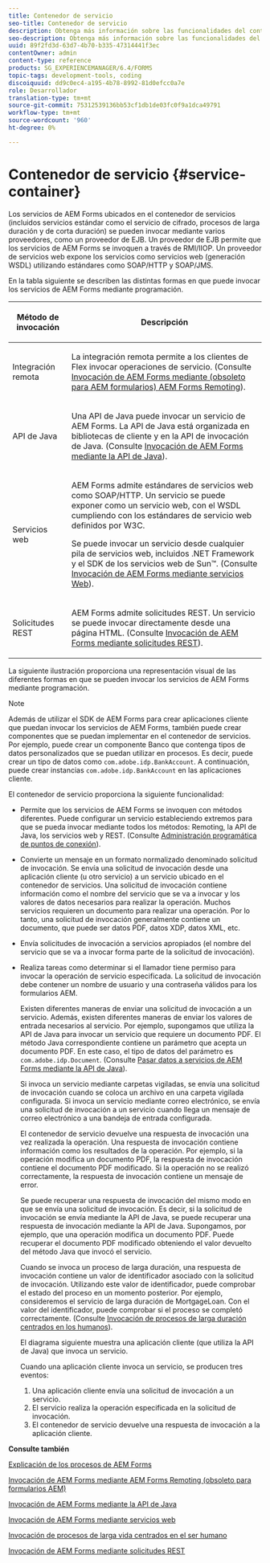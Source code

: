 ```yaml
---
title: Contenedor de servicio
seo-title: Contenedor de servicio
description: Obtenga más información sobre las funcionalidades del contenedor de servicio. Además, el artículo también describe las diferentes formas en que puede invocar los servicios de AEM Forms mediante programación.
seo-description: Obtenga más información sobre las funcionalidades del contenedor de servicio. Además, el artículo también describe las diferentes formas en que puede invocar los servicios de AEM Forms mediante programación.
uuid: 89f2fd3d-63d7-4b70-b335-47314441f3ec
contentOwner: admin
content-type: reference
products: SG_EXPERIENCEMANAGER/6.4/FORMS
topic-tags: development-tools, coding
discoiquuid: dd9c0ec4-a195-4b78-8992-81d0efcc0a7e
role: Desarrollador
translation-type: tm+mt
source-git-commit: 75312539136bb53cf1db1de03fc0f9a1dca49791
workflow-type: tm+mt
source-wordcount: '960'
ht-degree: 0%

---
```



# Contenedor de servicio {#service-container}

Los servicios de AEM Forms ubicados en el contenedor de servicios (incluidos servicios estándar como el servicio de cifrado, procesos de larga duración y de corta duración) se pueden invocar mediante varios proveedores, como un proveedor de EJB. Un proveedor de EJB permite que los servicios de AEM Forms se invoquen a través de RMI/IIOP. Un proveedor de servicios web expone los servicios como servicios web (generación WSDL) utilizando estándares como SOAP/HTTP y SOAP/JMS.

En la tabla siguiente se describen las distintas formas en que puede invocar los servicios de AEM Forms mediante programación.

<table>
 <thead>
  <tr>
   <th><p>Método de invocación</p></th> 
   <th><p>Descripción</p></th> 
  </tr> 
 </thead> 
 <tbody>
  <tr>
   <td><p>Integración remota</p></td> 
   <td><p>La integración remota permite a los clientes de Flex invocar operaciones de servicio. (Consulte <a href="/help/forms/developing/invoking-aem-forms-using-remoting.md#invoking-aem-forms-using-remoting">Invocación de AEM Forms mediante (obsoleto para AEM formularios) AEM Forms Remoting</a>).</p></td> 
  </tr> 
  <tr>
   <td><p>API de Java</p></td> 
   <td><p>Una API de Java puede invocar un servicio de AEM Forms. La API de Java está organizada en bibliotecas de cliente y en la API de invocación de Java. (Consulte <a href="/help/forms/developing/invoking-aem-forms-using-java.md#invoking-aem-forms-using-the-java-api">Invocación de AEM Forms mediante la API de Java</a>).</p></td> 
  </tr> 
  <tr>
   <td><p>Servicios web</p></td> 
   <td><p>AEM Forms admite estándares de servicios web como SOAP/HTTP. Un servicio se puede exponer como un servicio web, con el WSDL cumpliendo con los estándares de servicio web definidos por W3C.</p><p>Se puede invocar un servicio desde cualquier pila de servicios web, incluidos .NET Framework y el SDK de los servicios web de Sun™. (Consulte <a href="/help/forms/developing/invoking-aem-forms-using-web.md#invoking-aem-forms-using-web-services">Invocación de AEM Forms mediante servicios Web</a>).</p></td> 
  </tr> 
  <tr>
   <td><p>Solicitudes REST</p></td> 
   <td><p>AEM Forms admite solicitudes REST. Un servicio se puede invocar directamente desde una página HTML. (Consulte <a href="/help/forms/developing/invoking-aem-forms-using-rest.md#invoking-aem-forms-using-rest-requests">Invocación de AEM Forms mediante solicitudes REST</a>).</p></td> 
  </tr> 
 </tbody> 
</table>

La siguiente ilustración proporciona una representación visual de las diferentes formas en que se pueden invocar los servicios de AEM Forms mediante programación.

>[!NOTE]
>
>Además de utilizar el SDK de AEM Forms para crear aplicaciones cliente que puedan invocar los servicios de AEM Forms, también puede crear componentes que se puedan implementar en el contenedor de servicios. Por ejemplo, puede crear un componente Banco que contenga tipos de datos personalizados que se puedan utilizar en procesos. Es decir, puede crear un tipo de datos como `com.adobe.idp.BankAccount`. A continuación, puede crear instancias `com.adobe.idp.BankAccount` en las aplicaciones cliente.

El contenedor de servicio proporciona la siguiente funcionalidad:

* Permite que los servicios de AEM Forms se invoquen con métodos diferentes. Puede configurar un servicio estableciendo extremos para que se pueda invocar mediante todos los métodos: Remoting, la API de Java, los servicios web y REST. (Consulte [Administración programática de puntos de conexión](/help/forms/developing/programmatically-endpoints.md#programmatically-managing-endpoints)).
* Convierte un mensaje en un formato normalizado denominado solicitud de invocación. Se envía una solicitud de invocación desde una aplicación cliente (u otro servicio) a un servicio ubicado en el contenedor de servicios. Una solicitud de invocación contiene información como el nombre del servicio que se va a invocar y los valores de datos necesarios para realizar la operación. Muchos servicios requieren un documento para realizar una operación. Por lo tanto, una solicitud de invocación generalmente contiene un documento, que puede ser datos PDF, datos XDP, datos XML, etc.
* Envía solicitudes de invocación a servicios apropiados (el nombre del servicio que se va a invocar forma parte de la solicitud de invocación).
* Realiza tareas como determinar si el llamador tiene permiso para invocar la operación de servicio especificada. La solicitud de invocación debe contener un nombre de usuario y una contraseña válidos para los formularios AEM.

   Existen diferentes maneras de enviar una solicitud de invocación a un servicio. Además, existen diferentes maneras de enviar los valores de entrada necesarios al servicio. Por ejemplo, supongamos que utiliza la API de Java para invocar un servicio que requiere un documento PDF. El método Java correspondiente contiene un parámetro que acepta un documento PDF. En este caso, el tipo de datos del parámetro es `com.adobe.idp.Document`. (Consulte [Pasar datos a servicios de AEM Forms mediante la API de Java](/help/forms/developing/invoking-aem-forms-using-java.md#passing-data-to-aem-forms-services-using-the-java-api)).

   Si invoca un servicio mediante carpetas vigiladas, se envía una solicitud de invocación cuando se coloca un archivo en una carpeta vigilada configurada. Si invoca un servicio mediante correo electrónico, se envía una solicitud de invocación a un servicio cuando llega un mensaje de correo electrónico a una bandeja de entrada configurada.

   El contenedor de servicio devuelve una respuesta de invocación una vez realizada la operación. Una respuesta de invocación contiene información como los resultados de la operación. Por ejemplo, si la operación modifica un documento PDF, la respuesta de invocación contiene el documento PDF modificado. Si la operación no se realizó correctamente, la respuesta de invocación contiene un mensaje de error.

   Se puede recuperar una respuesta de invocación del mismo modo en que se envía una solicitud de invocación. Es decir, si la solicitud de invocación se envía mediante la API de Java, se puede recuperar una respuesta de invocación mediante la API de Java. Supongamos, por ejemplo, que una operación modifica un documento PDF. Puede recuperar el documento PDF modificado obteniendo el valor devuelto del método Java que invocó el servicio.

   Cuando se invoca un proceso de larga duración, una respuesta de invocación contiene un valor de identificador asociado con la solicitud de invocación. Utilizando este valor de identificador, puede comprobar el estado del proceso en un momento posterior. Por ejemplo, consideremos el servicio de larga duración de MortgageLoan. Con el valor del identificador, puede comprobar si el proceso se completó correctamente. (Consulte [Invocación de procesos de larga duración centrados en los humanos](/help/forms/developing/invoking-human-centric-long-lived.md#invoking-human-centric-long-lived-processes)).

   El diagrama siguiente muestra una aplicación cliente (que utiliza la API de Java) que invoca un servicio.

   Cuando una aplicación cliente invoca un servicio, se producen tres eventos:

   1. Una aplicación cliente envía una solicitud de invocación a un servicio.
   1. El servicio realiza la operación especificada en la solicitud de invocación.
   1. El contenedor de servicio devuelve una respuesta de invocación a la aplicación cliente.

**Consulte también**

[Explicación de los procesos de AEM Forms](/help/forms/developing/aem-forms-processes.md#understanding-aem-forms-processes)

[Invocación de AEM Forms mediante AEM Forms Remoting (obsoleto para formularios AEM)](/help/forms/developing/invoking-aem-forms-using-remoting.md#invoking-aem-forms-using-remoting)

[Invocación de AEM Forms mediante la API de Java](/help/forms/developing/invoking-aem-forms-using-java.md#invoking-aem-forms-using-the-java-api)

[Invocación de AEM Forms mediante servicios web](/help/forms/developing/invoking-aem-forms-using-web.md#invoking-aem-forms-using-web-services)

[Invocación de procesos de larga vida centrados en el ser humano](/help/forms/developing/invoking-human-centric-long-lived.md#invoking-human-centric-long-lived-processes)

[Invocación de AEM Forms mediante solicitudes REST](/help/forms/developing/invoking-aem-forms-using-rest.md#invoking-aem-forms-using-rest-requests)
